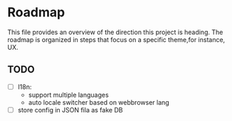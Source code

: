 # Roadmap

This file provides an overview of the direction this project is heading. The roadmap is organized in steps that focus on a specific theme,for instance, UX.

## TODO
 - [ ] I18n:
    - support multiple languages
    - auto locale switcher based on webbrowser lang
 - [ ] store config in JSON fila as fake DB
